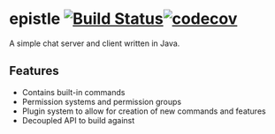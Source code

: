 # epistle [![Build Status](https://travis-ci.org/srikavin/epistle.svg?branch=master)](https://travis-ci.org/srikavin/epistle)[![codecov](https://codecov.io/gh/srikavin/epistle/branch/master/graph/badge.svg)](https://codecov.io/gh/srikavin/epistle)

A simple chat server and client written in Java.


## Features
  * Contains built-in commands
  * Permission systems and permission groups
  * Plugin system to allow for creation of new commands and features
  * Decoupled API to build against
